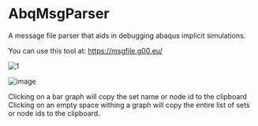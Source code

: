 # AbqMsgParser
A message file parser that aids in debugging abaqus implicit simulations.

You can use this tool at:
https://msgfile.g00.eu/

![1](https://github.com/user-attachments/assets/291b271d-d9bd-4786-9c9b-e59ca1311649)

![image](https://github.com/user-attachments/assets/4ab4e96a-0d30-4791-a3fe-19e8322656e1)

Clicking on a bar graph will copy the set name or node id to the clipboard
Clicking on an empty space withing a graph will copy the entire list of sets or node ids to the clipboard.
